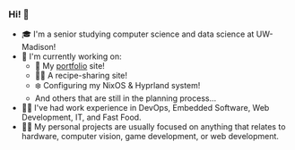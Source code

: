 ### Hi! 👋

- 🎓 I'm a senior studying computer science and data science at UW-Madison!
- 🔭 I'm currently working on:
  - 🌱 My [portfolio](https://www.christophergottwaldt.com/) site!
  - 👨‍🍳 A recipe-sharing site!
  - ❄️ Configuring my NixOS & Hyprland system!
  - And others that are still in the planning process...
- 👷‍♂️ I've had work experience in DevOps, Embedded Software, Web Development, IT, and Fast Food.
- 🐱‍💻 My personal projects are usually focused on anything that relates to hardware, computer vision, game development, or web development.


<!--
**ChristopherGottwaldt/ChristopherGottwaldt** is a ✨ _special_ ✨ repository because its `README.md` (this file) appears on your GitHub profile.

Here are some ideas to get you started:

- 🔭 I’m currently working on ...
- 🌱 I’m currently learning ...
- 👯 I’m looking to collaborate on ...
- 🤔 I’m looking for help with ...
- 💬 Ask me about ...
- 📫 How to reach me: ...
- 😄 Pronouns: ...
- ⚡ Fun fact: ...
-->
